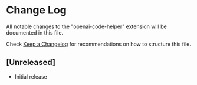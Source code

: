# Change Log

All notable changes to the "openai-code-helper" extension will be documented in this file.

Check [Keep a Changelog](http://keepachangelog.com/) for recommendations on how to structure this file.

## [Unreleased]

- Initial release